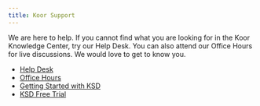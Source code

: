 ```yaml
---
title: Koor Support
---
```


We are here to help. If you cannot find what you are looking for in the Koor Knowledge Center, try our Help Desk. You can also attend our Office Hours for live discussions. We would love to get to know you.

- [Help Desk](help-desk)
- [Office Hours](office-hours)
- [Getting Started with KSD](ksd-getting-started)
- [KSD Free Trial](free-trial)

